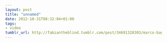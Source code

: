 ```yaml
---
layout: post
title: "unnamed"
date: 2012-10-31T08:32:04+01:00
tags:
- video
tumblr_url: http://fabiantheblind.tumblr.com/post/34691328303/marco-bagni-lostconversation-saz-new-audio-we
---
```

